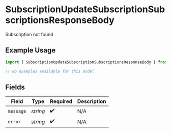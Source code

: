 # SubscriptionUpdateSubscriptionSubscriptionsResponseBody

Subscription not found

## Example Usage

```typescript
import { SubscriptionUpdateSubscriptionSubscriptionsResponseBody } from "open-billing/models/errors";

// No examples available for this model
```

## Fields

| Field              | Type               | Required           | Description        |
| ------------------ | ------------------ | ------------------ | ------------------ |
| `message`          | *string*           | :heavy_check_mark: | N/A                |
| `error`            | *string*           | :heavy_check_mark: | N/A                |